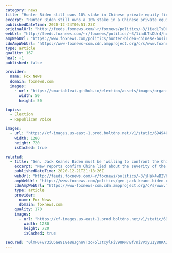 ```yaml
---
category: news
title: "Hunter Biden still owns 10% stake in Chinese private equity firm, business records show"
excerpt: "Hunter Biden still owns a 10% stake in a Chinese private equity firm, less than one month before his father, President-elect Joe Biden, is set to take office, business records reviewed by Fox News show. "
publishedDateTime: 2020-12-24T00:51:23Z
originalUrl: "http://feeds.foxnews.com/~r/foxnews/politics/~3/1iadLTsDUr4/hunter-biden-chinese-business-ownership"
webUrl: "http://feeds.foxnews.com/~r/foxnews/politics/~3/1iadLTsDUr4/hunter-biden-chinese-business-ownership"
ampWebUrl: "https://www.foxnews.com/politics/hunter-biden-chinese-business-ownership.amp"
cdnAmpWebUrl: "https://www-foxnews-com.cdn.ampproject.org/c/s/www.foxnews.com/politics/hunter-biden-chinese-business-ownership.amp"
type: article
quality: 167
heat: -1
published: false

provider:
  name: Fox News
  domain: foxnews.com
  images:
    - url: "https://smartableai.github.io/election/assets/images/organizations/foxnews.com-50x50.jpg"
      width: 50
      height: 50

topics:
  - Election
  - Republican Voice

images:
  - url: "https://cf-images.us-east-1.prod.boltdns.net/v1/static/694940094001/14ca25fc-c8a6-4b00-b97e-f4155b75406e/c9cb7986-c91d-40a2-b0f9-3b70268d1438/1280x720/match/image.jpg"
    width: 1280
    height: 720
    isCached: true

related:
  - title: "Gen. Jack Keane: Biden must be 'willing to confront the Chinese Communist Party'"
    excerpt: "New reports confirm China lied about the severity of the coronavirus pandemic, making the question of how the incoming Biden administration will hold Beijing accountable an urgent one, Fox News senior strategic analyst Gen. Jack Keane told \"America's Newsroom\" Monday."
    publishedDateTime: 2020-12-21T21:18:26Z
    webUrl: "http://feeds.foxnews.com/~r/foxnews/politics/~3/jHsk4wB2VbM/gen-jack-keane-biden-china-coronavirus"
    ampWebUrl: "https://www.foxnews.com/politics/gen-jack-keane-biden-china-coronavirus.amp"
    cdnAmpWebUrl: "https://www-foxnews-com.cdn.ampproject.org/c/s/www.foxnews.com/politics/gen-jack-keane-biden-china-coronavirus.amp"
    type: article
    provider:
      name: Fox News
      domain: foxnews.com
    quality: 170
    images:
      - url: "https://cf-images.us-east-1.prod.boltdns.net/v1/static/694940094001/ba0a1538-c4b5-405d-be79-641ee7ee5a41/35c5cb5e-2711-4458-bd3b-399da0382b26/1280x720/match/image.jpg"
        width: 1280
        height: 720
        isCached: true

secured: "0lmF0FvY3iU5ae918e8uJgnnVTzoF5lJtcylFiv9URN7Bf/niVVxyuIy88KA2iLTSoGH9pHf9xzBbEyMXTS3EmXNVOPEf8T9Z8rsMwjjhZVHDJ2IrFt8RMrOMFtI/5RvBDgGPbY3Q2c0SgKUeHHIyW64l5LqJz73MA9MCTaOFiYAPNLWhf9AYUIts8wAmmS2b1EZIFDfvH8CBphT5UqcD2+IgDIIngElcgQWClNwh/AoAoePJFlisNxLFk9Tq5eWj59IVhmEjfM0z0BjmBXkwzRTXtCkyT5cHCb6+l+X3iKOXhESz0cZanBb1Dm9rgwtL/ONyzSHd4qNrgeMz4328itn1WX/+GQrS7ciOg46uAE=;ncF0jKRj462Gqw4jvQRp7w=="
---
```


